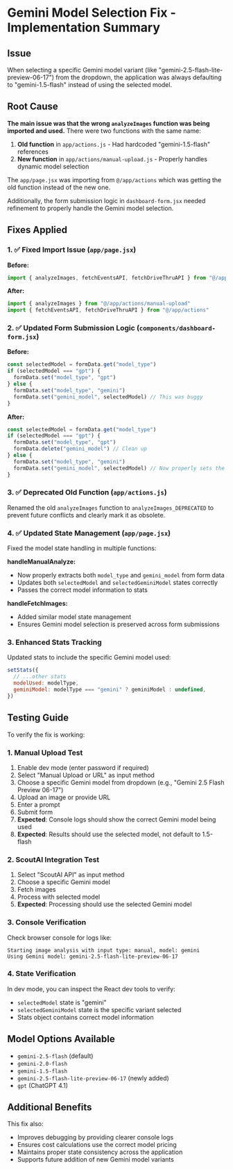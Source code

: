 # Gemini Model Selection Fix - Implementation Summary

## Issue
When selecting a specific Gemini model variant (like "gemini-2.5-flash-lite-preview-06-17") from the dropdown, the application was always defaulting to "gemini-1.5-flash" instead of using the selected model.

## Root Cause
**The main issue was that the wrong `analyzeImages` function was being imported and used.** There were two functions with the same name:

1. **Old function** in `app/actions.js` - Had hardcoded "gemini-1.5-flash" references
2. **New function** in `app/actions/manual-upload.js` - Properly handles dynamic model selection

The `app/page.jsx` was importing from `@/app/actions` which was getting the old function instead of the new one.

Additionally, the form submission logic in `dashboard-form.jsx` needed refinement to properly handle the Gemini model selection.

## Fixes Applied

### 1. ✅ Fixed Import Issue (`app/page.jsx`)
**Before:**
```jsx
import { analyzeImages, fetchEventsAPI, fetchDriveThruAPI } from "@/app/actions"
```

**After:**
```jsx
import { analyzeImages } from "@/app/actions/manual-upload"
import { fetchEventsAPI, fetchDriveThruAPI } from "@/app/actions"
```

### 2. ✅ Updated Form Submission Logic (`components/dashboard-form.jsx`)
**Before:**
```jsx
const selectedModel = formData.get("model_type")
if (selectedModel === "gpt") {
  formData.set("model_type", "gpt")
} else {
  formData.set("model_type", "gemini")
  formData.set("gemini_model", selectedModel) // This was buggy
}
```

**After:**
```jsx
const selectedModel = formData.get("model_type")
if (selectedModel === "gpt") {
  formData.set("model_type", "gpt")
  formData.delete("gemini_model") // Clean up
} else {
  formData.set("model_type", "gemini")
  formData.set("gemini_model", selectedModel) // Now properly sets the Gemini variant
}
```

### 3. ✅ Deprecated Old Function (`app/actions.js`)
Renamed the old `analyzeImages` function to `analyzeImages_DEPRECATED` to prevent future conflicts and clearly mark it as obsolete.

### 4. ✅ Updated State Management (`app/page.jsx`)
Fixed the model state handling in multiple functions:

**handleManualAnalyze:**
- Now properly extracts both `model_type` and `gemini_model` from form data
- Updates both `selectedModel` and `selectedGeminiModel` states correctly
- Passes the correct model information to stats

**handleFetchImages:**
- Added similar model state management
- Ensures Gemini model selection is preserved across form submissions

### 3. Enhanced Stats Tracking
Updated stats to include the specific Gemini model used:
```jsx
setStats({
  // ...other stats
  modelUsed: modelType,
  geminiModel: modelType === "gemini" ? geminiModel : undefined,
})
```

## Testing Guide

To verify the fix is working:

### 1. **Manual Upload Test**
1. Enable dev mode (enter password if required)
2. Select "Manual Upload or URL" as input method
3. Choose a specific Gemini model from dropdown (e.g., "Gemini 2.5 Flash Preview 06-17")
4. Upload an image or provide URL
5. Enter a prompt
6. Submit form
7. **Expected**: Console logs should show the correct Gemini model being used
8. **Expected**: Results should use the selected model, not default to 1.5-flash

### 2. **ScoutAI Integration Test**
1. Select "ScoutAI API" as input method
2. Choose a specific Gemini model
3. Fetch images
4. Process with selected model
5. **Expected**: Processing should use the selected Gemini model

### 3. **Console Verification**
Check browser console for logs like:
```
Starting image analysis with input type: manual, model: gemini
Using Gemini model: gemini-2.5-flash-lite-preview-06-17
```

### 4. **State Verification**
In dev mode, you can inspect the React dev tools to verify:
- `selectedModel` state is "gemini" 
- `selectedGeminiModel` state is the specific variant selected
- Stats object contains correct model information

## Model Options Available
- `gemini-2.5-flash` (default)
- `gemini-2.0-flash`
- `gemini-1.5-flash`
- `gemini-2.5-flash-lite-preview-06-17` (newly added)
- `gpt` (ChatGPT 4.1)

## Additional Benefits
This fix also:
- Improves debugging by providing clearer console logs
- Ensures cost calculations use the correct model pricing
- Maintains proper state consistency across the application
- Supports future addition of new Gemini model variants
